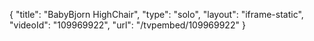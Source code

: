 {
    "title": "BabyBjorn HighChair",
    "type": "solo",
    "layout": "iframe-static",
    "videoId": "109969922",
    "url": "\/tvpembed\/109969922"
}